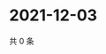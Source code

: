# 2021-12-03

共 0 条

<!-- BEGIN WEIBO -->
<!-- 最后更新时间 Fri Dec 03 2021 00:13:15 GMT+0800 (China Standard Time) -->

<!-- END WEIBO -->
